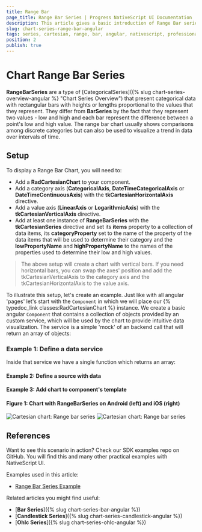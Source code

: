 ```yaml
---
title: Range Bar
page_title: Range Bar Series | Progress NativeScript UI Documentation
description: This article gives a basic introduction of Range Bar series and continues with a sample scenario of how Range Bar series are used.
slug: chart-series-range-bar-angular
tags: series, cartesian, range, bar, angular, nativescript, professional, ui
position: 2
publish: true
---
```


# Chart Range Bar Series

**RangeBarSeries** are a type of [CategoricalSeries]({% slug chart-series-overview-angular %} "Chart Series Overview") that present categorical data with rectangular bars with heights or lengths proportional to the values that they represent. They differ from **BarSeries** by the fact that they represent two values - low and high and each bar represent the difference between a point's low and high value. The range bar chart usually shows comparisons among discrete categories but can also be used to visualize a trend in data over intervals of time.

## Setup

To display a Range Bar Chart, you will need to:

* Add a **RadCartesianChart** to your component.
* Add a category axis (**CategoricalAxis**, **DateTimeCategoricalAxis** or **DateTimeContinuousAxis**) with the **tkCartesianHorizontalAxis** directive.
* Add a value axis (**LinearAxis** or **LogarithmicAxis**) with the **tkCartesianVerticalAxis** directive.
* Add at least one instance of **RangeBarSeries** with the **tkCartesianSeries** directive and set its **items** property to a collection of data items, its **categoryProperty** set to the name of the property of the data items that will be used to determine their category and the **lowPropertyName** and **highPropertyName** to the names of the properties used to determine their low and high values.

 > The above setup will create a chart with vertical bars. If you need horizontal bars, you can swap the axes' position and add the tkCartesianVerticalAxis to the category axis and the tkCartesianHorizontalAxis to the value axis.

To illustrate this setup, let's create an example. Just like with all angular 'pages' let's start with the `Component` in which we will place our {% typedoc_link classes:RadCartesianChart %} instance. We create a basic angular `Component` that contains a collection of objects provided by an custom service, which will be used by the chart to provide intuitive data visualization. The service is a simple 'mock' of an backend call that will return an array of objects:

### Example 1: Define a data service

<snippet id='chart-angular-data-service'/>

Inside that service we have a single function which returns an array:

#### Example 2: Define a source with data

<snippet id='chart-angular-range-bar-source'/>

<snippet id='chart-angular-product'/>

#### Example 3: Add chart to component's template

<snippet id='chart-angular-range-bar-series-component'/>

<snippet id='chart-angular-range-bar-series'/>

#### Figure 1: Chart with RangeBarSeries on Android (left) and iOS (right)

![Cartesian chart: Range bar series](../../../../img/ns_ui/range_bar_series_android.png "Range bar series on Android.") ![Cartesian chart: Range bar series](../../../../img/ns_ui/range_bar_series_ios.png "Range bar series on iOS.")

## References

Want to see this scenario in action?
Check our SDK examples repo on GitHub. You will find this and many other practical examples with NativeScript UI.

Examples used in this article:

* [Range Bar Series Example](https://github.com/NativeScript/nativescript-ui-samples-angular/tree/master/chart/app/examples/series/bar)

Related articles you might find useful:

* [**Bar Series**]({% slug chart-series-bar-angular %})
* [**Candlestick Series**]({% slug chart-series-candlestick-angular %})
* [**Ohlc Series**]({% slug chart-series-ohlc-angular %})
